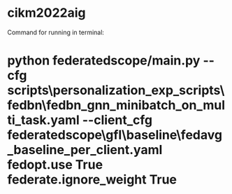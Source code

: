 # cikm2022aig

Command for running in terminal:

# python federatedscope/main.py --cfg scripts\personalization_exp_scripts\fedbn\fedbn_gnn_minibatch_on_multi_task.yaml --client_cfg federatedscope\gfl\baseline\fedavg_baseline_per_client.yaml fedopt.use True federate.ignore_weight True

